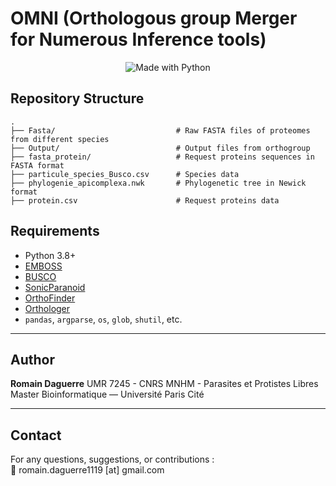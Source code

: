 # OMNI (Orthologous group Merger for Numerous Inference tools)

<p align="center">
  <img alt="Made with Python" src="https://img.shields.io/badge/Made%20with-Python-1f425f.svg?color=%23539fc9">
</p>

## Repository Structure

```
.
├── Fasta/                           # Raw FASTA files of proteomes from different species
├── Output/                          # Output files from orthogroup
├── fasta_protein/                   # Request proteins sequences in FASTA format
├── particule_species_Busco.csv      # Species data
├── phylogenie_apicomplexa.nwk       # Phylogenetic tree in Newick format
├── protein.csv                      # Request proteins data
```

## Requirements

- Python 3.8+ 
- [EMBOSS](https://emboss.sourceforge.net/)
- [BUSCO](https://busco.ezlab.org/)
- [SonicParanoid](https://github.com/fenderglass/SonicParanoid)
- [OrthoFinder](https://github.com/davidemms/OrthoFinder)
- [Orthologer](https://github.com/drostlab/orthologr)
- `pandas`, `argparse`, `os`, `glob`, `shutil`, etc.

---

## Author

**Romain Daguerre**
UMR 7245 - CNRS MNHM - Parasites et Protistes Libres
Master Bioinformatique — Université Paris Cité


---

## Contact

For any questions, suggestions, or contributions :  
📧 romain.daguerre1119 [at] gmail.com
